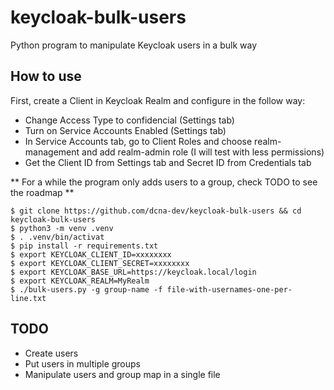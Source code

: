 # keycloak-bulk-users
Python program to manipulate Keycloak users in a bulk way

## How to use

First, create a Client in Keycloak Realm and configure in the follow way:
* Change Access Type to confidencial (Settings tab)
* Turn on Service Accounts Enabled (Settings tab)
* In Service Accounts tab, go to Client Roles and choose realm-management and add realm-admin role (I will test with less permissions)
* Get the Client ID from Settings tab and Secret ID from Credentials tab

** For a while the program only adds users to a group, check TODO to see the roadmap **

```
$ git clone https://github.com/dcna-dev/keycloak-bulk-users && cd keycloak-bulk-users
$ python3 -m venv .venv
$ . .venv/bin/activat
$ pip install -r requirements.txt
$ export KEYCLOAK_CLIENT_ID=xxxxxxxx
$ export KEYCLOAK_CLIENT_SECRET=xxxxxxxx
$ export KEYCLOAK_BASE_URL=https://keycloak.local/login
$ export KEYCLOAK_REALM=MyRealm
$ ./bulk-users.py -g group-name -f file-with-usernames-one-per-line.txt
```

## TODO

* Create users
* Put users in multiple groups
* Manipulate users and group map in a single file
